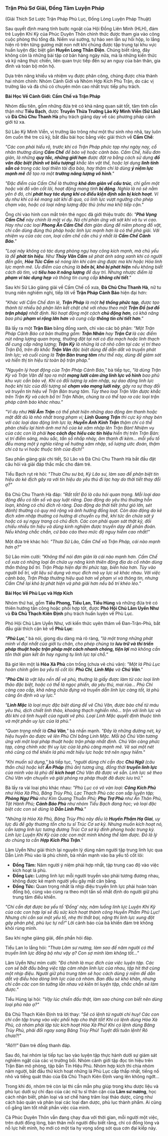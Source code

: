 ### Trận Phù Sơ Giải, Đồng Tâm Luyện Pháp

(Giải Thích Sơ Lược Trận Pháp Phù Lục, Đồng Lòng Luyện Pháp Thuật)

Sau quyết định mang tính bước ngoặt của Hội Đồng Liên Minh (HLH), đám trẻ Luyện Khí Kỳ của Phúc Duyên Thôn chính thức được tham gia vào công cuộc phòng thủ tổng đà. Niềm vui sướng, tự hào xen lẫn sự hồi hộp, lo lắng hiện rõ trên từng gương mặt non nớt khi chúng được tập trung tại khu vực huấn luyện đặc biệt gần **Huyền Long Thần Điện**. Chúng biết rằng, đây không còn là những bài tập cơ bản hàng ngày nữa, mà là những kiến thức và kỹ năng thực chiến, liên quan trực tiếp đến sự an nguy của bản thân, gia đình và toàn bộ môn hộ.

Dựa trên năng khiếu và nhiệm vụ được phân công, chúng được chia thành hai nhóm chính: Nhóm Cảnh Giới và Nhóm Hợp Kích Phù Trận, do các vị trưởng lão và đà chủ có chuyên môn cao nhất trực tiếp phụ trách.

**Bài Học Về Cảnh Giới: Cấm Chế và Trận Pháp**

Nhóm đầu tiên, gồm những đứa trẻ có khả năng quan sát tốt, tâm tính cẩn thận như **Tiểu Bạch**, được **Truyền Thừa Trưởng Lão Kỷ Minh Viễn (Sử Lão)** và **Đà Chủ Chu Thanh Hà** phụ trách giảng dạy về các phương pháp cảnh giới từ xa.

Sử Lão Kỷ Minh Viễn, vị trưởng lão trông như một thư sinh nho nhã, tay luôn ôm cuốn thẻ tre cũ kỹ, bắt đầu bài học bằng việc giải thích về **Cấm Chế**:

_"Các con phải hiểu rõ, trước khi có Trận Pháp phức tạp như ngày nay, cổ nhân thường dùng **Cấm Chế** để bảo vệ hoặc cảnh báo. Cấm Chế, hiểu đơn giản, là những **quy tắc, những giới hạn** được đặt ra bằng cách sử dụng **đồ văn đặc biệt (hình vẽ biểu tượng)** khắc lên vật thể, hoặc lợi dụng **linh tính sẵn có** trong các loại thiên tài địa bảo, hay thậm chí là dùng **ý niệm lực mạnh mẽ** để tạo ra một **trường năng lượng vô hình**."_

_"Đặc điểm của Cấm Chế là thường **khá đơn giản về cấu trúc**, chỉ gồm một hoặc vài đồ văn cốt lõi, hoạt động mang tính **bị động**. Nghĩa là nó sẽ nằm yên ở đó, chỉ **phát huy tác dụng khi có điều kiện định sẵn bị kích hoạt**. Ví dụ như khi có kẻ mang sát khí đi qua, có linh lực vượt ngưỡng cho phép chạm vào, hoặc có loại năng lượng đặc thù (như ma khí) tiếp cận."_

Ông chỉ vào hình con mắt trên thẻ ngọc đã giới thiệu trước đó: _"**Phá Vọng Cấm Chế** này chính là một ví dụ. Nó chỉ phản ứng với sát khí và tu vi cao. Hay như các loại **Phong Ấn Cấm Chế** đơn giản dùng để niêm phong đồ vật, chỉ cần dùng đúng thủ pháp hoặc linh lực mạnh hơn là có thể phá giải. Với nhiệm vụ của các con, loại cấm chế cần chú ý nhất là **Cấm Chế Cảnh Báo**."_

_"Loại này không có tác dụng phòng ngự hay công kích mạnh, mà chủ yếu là để **phát tín hiệu**. Như **Thủy Văn Cấm** sẽ phát ánh sáng xanh khi có người đến gần, **Hỏa Tức Cấm** sẽ nóng lên khi cảm ứng được ma khí hoặc Hỏa linh lực mạnh mẽ. Ưu điểm của chúng là **bền bỉ, khó bị phát hiện** nếu không biết cách dò tìm, và **tiêu hao ít năng lượng** để duy trì. Nhưng nhược điểm là **phạm vi tác dụng hẹp** và thông tin cung cấp **không chi tiết**."_

Sau khi Sử Lão giảng giải về Cấm Chế cổ xưa, **Đà Chủ Chu Thanh Hà**, nữ tu trung niên nghiêm nghị, tiếp lời về **Trận Pháp Cảnh Báo** hiện đại hơn:

_"Khác với Cấm Chế đơn lẻ, **Trận Pháp** là một **hệ thống phức tạp**, được tạo thành từ nhiều bộ phận liên kết chặt chẽ với nhau theo một **Trận Đồ (sơ đồ trận pháp)** nhất định. Nó hoạt động một cách **chủ động hơn**, có khả năng bao phủ **phạm vi rộng lớn hơn** và cung cấp **thông tin chi tiết hơn**."_

Bà lấy ra một **Trận Bàn** bằng đồng xanh, chỉ vào các bộ phận: _"Một Trận Pháp Cảnh Báo cơ bản thường gồm: **Trận Nhãn** hay **Trận Cơ** là các điểm nút năng lượng quan trọng, thường đặt tại nơi có địa mạch hoặc linh thạch để cung cấp năng lượng; **Trận Kỳ** là những lá cờ nhỏ cắm tại các vị trí theo Trận Đồ, trên đó khắc **Trận Văn** đặc biệt dùng để dẫn dắt và truyền phát linh lực; và cuối cùng là **Trận Bàn trung tâm** như thế này, dùng để giám sát và hiển thị tín hiệu từ toàn bộ trận pháp."_

_"Nguyên lý hoạt động của Trận Pháp Cảnh Báo,"_ bà tiếp tục, _"là dùng Trận Kỳ và Trận Văn để tạo ra một **mạng lưới cảm ứng linh lực vô hình** bao phủ khu vực cần bảo vệ. Khi có đối tượng lạ xâm nhập, sự dao động linh lực hoặc khí tức của đối tượng sẽ **chạm vào mạng lưới này**, gây ra sự thay đổi và truyền tín hiệu về Trận Bàn trung tâm. Tùy theo loại Trận Văn được khắc trên Trận Kỳ và cách bố trí Trận Nhãn, chúng ta có thể tạo ra các loại trận pháp cảnh báo khác nhau."_

_"Ví dụ như **Hồi Âm Trận** có thể phát hiện những dao động âm thanh hoặc mặt đất dù là nhỏ nhất trong phạm vi; **Linh Quang Trận** thì cực kỳ nhạy bén với các loại dao động linh lực lạ; **Huyễn Ảnh Kính Trận** thậm chí có thể phản chiếu lại hình ảnh mơ hồ của kẻ xâm nhập lên Trận Bàn! Nhiệm vụ của các con là phải **học cách đọc hiểu các tín hiệu** hiển thị trên Trận Bàn: vị trí điểm sáng, màu sắc, tần số nhấp nháy, âm thanh đi kèm... mỗi yếu tố đều mang một ý nghĩa riêng về hướng xâm nhập, số lượng ước đoán, thậm chí cả tu vi hoặc thuộc tính của địch!"_

Sau phần giảng giải chi tiết, Sử Lão và Đà Chủ Chu Thanh Hà bắt đầu đặt câu hỏi và giải đáp thắc mắc cho đám trẻ.

Tiểu Bạch rụt rè hỏi: _"Thưa Chu sư bá, Kỷ Lão sư, làm sao để phân biệt tín hiệu do kẻ địch gây ra với tín hiệu do yêu thú đi lạc hay do thời tiết thay đổi ạ?"_

Đà Chủ Chu Thanh Hà đáp: _"Rất tốt! Đó là câu hỏi quan trọng. Mỗi loại dao động đều có tần số và quy luật riêng. Dao động do yêu thú thường hỗn loạn, không có chủ đích rõ ràng. Dao động do thời tiết (như gió lớn, sét đánh) thường có quy mô rộng và ảnh hưởng đồng loạt. Còn dao động do kẻ địch xâm nhập thường có hướng di chuyển cụ thể, khí tức ẩn chứa sát ý hoặc có sự ngụy trang có chủ đích. Các con phải quan sát thật kỹ, đối chiếu nhiều tín hiệu và dùng kinh nghiệm được truyền dạy để phán đoán. Nếu không chắc chắn, cứ báo cáo theo mức độ nguy hiểm cao nhất!"_

Một đứa trẻ khác hỏi: _"Thưa Sử Lão, Cấm Chế và Trận Pháp, cái nào mạnh hơn ạ?"_

Sử Lão mỉm cười: _"Không thể nói đơn giản là cái nào mạnh hơn. Cấm Chế cổ xưa có những loại ẩn chứa uy năng kinh thiên động địa do cổ nhân dùng thần thông bố trí. Trận Pháp hiện đại thì phức tạp, biến hóa hơn. Tùy vào người bố trí, vật liệu sử dụng và mục đích mà uy lực sẽ khác nhau. Với việc cảnh báo, Trận Pháp thường hiệu quả hơn về phạm vi và thông tin, nhưng Cấm Chế lại khó bị phát hiện và phá giải hơn nếu bố trí khéo léo."_

**Bài Học Về Phù Lục và Hợp Kích**

Nhóm thứ hai, gồm **Tiểu Phong, Tiểu Lan, Tiểu Hùng** và những đứa trẻ có thiên hướng tấn công hoặc phối hợp tốt, được **Phó Hội Chủ Lâm Uyển Như** và **Đà Chủ Thạch Kiên Định** phụ trách huấn luyện về Phù Lục.

Phó Hội Chủ Lâm Uyển Như, với kiến thức uyên thâm về Đan-Trận-Phù, bắt đầu giải thích cặn kẽ về **Phù Lục**:

_"**Phù Lục**,"_ bà nói, giọng dịu dàng mà rõ ràng, _"là một trong những phát minh vĩ đại nhất của giới tu chân, cho phép chúng ta **lưu trữ và thi triển pháp thuật hoặc trận pháp một cách nhanh chóng, tiện lợi** mà không cần tốn thời gian kết ấn hay ngưng tụ linh lực tại chỗ."_

Bà giơ lên một lá **Hỏa Xà Phù** còn trống (chưa vẽ chú văn): _"Một lá Phù Lục hoàn chỉnh gồm ba yếu tố cốt lõi: **Phù Chỉ**, **Linh Mặc** và **Chú Văn**."_

_"**Phù Chỉ** là vật liệu nền để vẽ phù, thường là giấy được làm từ các loại linh thảo đặc biệt, hoặc có thể là ngọc phiến, da yêu thú, mai rùa... Phù Chỉ càng cao cấp, khả năng chứa đựng và truyền dẫn linh lực càng tốt, lá phù càng ổn định và uy lực."_

_"**Linh Mặc** là loại mực đặc biệt dùng để vẽ Chú Văn, được bào chế từ máu yêu thú, dịch chiết linh thảo, khoáng thạch nghiền nhỏ... trộn với linh lực và đôi khi cả tinh huyết của người vẽ phù. Loại Linh Mặc quyết định thuộc tính và một phần uy lực của lá phù."_

_"Quan trọng nhất là **Chú Văn**,"_ bà nhấn mạnh. _"Đây là những đường nét, ký hiệu huyền ảo được vẽ lên Phù Chỉ bằng Linh Mặc. Mỗi bộ Chú Văn tương ứng với một loại pháp thuật hoặc trận pháp nhất định. Chú Văn càng phức tạp, càng chính xác thì uy lực của lá phù càng mạnh mẽ. Vẽ sai một nét nhỏ cũng có thể khiến lá phù mất hiệu lực hoặc trở nên nguy hiểm."_

_"Khi muốn sử dụng,"_ bà tiếp tục, _"người dùng chỉ cần đọc **Chú Ngữ** (câu thần chú) hoặc kết **Ấn Pháp** (thủ ấn) tương ứng, đồng thời **truyền linh lực** của mình vào lá phù để **kích hoạt** Chú Văn đã được vẽ sẵn. Linh lực sẽ theo Chú Văn vận chuyển và giải phóng ra pháp thuật đã được lưu trữ."_

Bà lấy ra vài loại phù khác nhau: _"Phù Lục có vô vàn loại: **Công Kích Phù** như Hỏa Xà Phù, Băng Trùy Phù, Lạc Thạch Phù các con sắp luyện tập; **Phòng Ngự Phù** như Kim Quang Thuẫn Phù; **Phụ Trợ Phù** như Ẩn Thân Phù, Tật Hành Phù; **Cảnh Báo Phù** như nhóm Tiểu Bạch đang học; và loại đặc biệt các con sẽ dùng là **Dẫn Linh Phù**."_

_"Những lá Hỏa Xà Phù, Băng Trùy Phù này đều là **Huyền Phẩm Hạ Giai**, uy lực đủ để gây thương tổn cho tu sĩ Trúc Cơ sơ kỳ. Nhưng muốn kích hoạt nó, cần lượng linh lực tương đương Trúc Cơ sơ kỳ đỉnh phong hoặc trung kỳ. Linh lực Luyện Khí Kỳ của các con một mình không thể làm được. Đó là lý do chúng ta cần **Hợp Kích Phù Trận**."_

Lâm Uyển Như giải thích lại nguyên lý dùng năm người tập trung linh lực qua Dẫn Linh Phù vào lá phù chính, bà nhấn mạnh vào ba yếu tố cốt lõi:

-   **Đồng Tâm:** Năm người ý niệm phải hợp nhất, tập trung cao độ vào việc kích hoạt lá phù.
-   **Đồng Lực:** Lượng linh lực mỗi người truyền vào phải tương đương nhau, không được kẻ mạnh người yếu gây mất cân bằng.
-   **Đồng Tức:** Quan trọng nhất là nhịp điệu truyền linh lực phải hoàn toàn đồng bộ, cùng vào cùng ra theo một tần số nhất định do người giữ phù trung tâm điều khiển.

_"Chỉ cần đạt được ba yếu tố 'Đồng' này, năm luồng linh lực Luyện Khí Kỳ của các con hợp lại sẽ đủ sức kích hoạt thành công Huyền Phẩm Phù Lục! Nhưng chỉ cần sai một yếu tố, nhẹ thì thất bại, nặng thì linh lực xung đột gây phản phệ, phù lục tự nổ!"_ Lời cảnh báo của bà khiến đám trẻ không khỏi rùng mình.

Sau khi nghe giảng giải, đến phần hỏi đáp.

Tiểu Lan lo lắng hỏi: _"Thưa Lâm sư nương, làm sao để năm người có thể truyền linh lực đồng bộ như vậy ạ? Con sợ mình làm không tốt..."_

Lâm Uyển Như mỉm cười: _"Đó chính là mục đích của việc luyện tập. Các con sẽ bắt đầu bằng việc tập cảm nhận linh lực của nhau, tập hít thở cùng một nhịp điệu. Người giữ phù trung tâm sẽ học cách dùng ý niệm để dẫn dắt và điều hòa dòng linh lực của cả nhóm. Ban đầu sẽ khó khăn, nhưng chỉ cần các con tin tưởng lẫn nhau và kiên trì luyện tập, chắc chắn sẽ làm được."_

Tiểu Hùng lại hỏi: _"Vậy lúc chiến đấu thật, làm sao chúng con biết nên dùng loại phù nào ạ?"_

Đà Chủ Thạch Kiên Định trả lời thay: _"Sẽ có lệnh từ người chỉ huy! Các con chỉ cần tập trung vào việc phối hợp cho thật tốt! Khi có lệnh dùng Hỏa Xà Phù, cả nhóm phải lập tức kích hoạt Hỏa Xà Phù! Khi có lệnh dùng Băng Trùy Phù, phải đổi ngay sang Băng Trùy Phù! Tuyệt đối tuân lệnh! Rõ chưa?!"_

_"Rõ!!!"_ Đám trẻ đồng thanh đáp.

Sau đó, hai nhóm lại tiếp tục lao vào luyện tập thực hành dưới sự giám sát nghiêm ngặt của các vị trưởng bối. Nhóm cảnh giới tập đọc tín hiệu trên Trận Bàn mô phỏng, tập bắn Tín Hiệu Phù. Nhóm hợp kích thì chia nhóm năm người, bắt đầu thử kích hoạt những lá Phù Lục cấp thấp nhất, tiếng nổ nhỏ và tiếng quát tháo của Đà Chủ Thạch Kiên Định vang lên không ngớt...

Trong khi đó, nhóm trẻ còn lại thì cần mẫn phụ giúp trong khu dược liệu và phù lục dưới sự chỉ đạo của các nữ tu sĩ thân cận của **Lâm sư nương**, học cách nhận biết, phân loại và sơ chế hàng trăm loại thảo dược, cũng như cách bảo quản và phân loại các loại đan dược, phù lục thành phẩm. Ai cũng cố gắng làm tốt nhất phần việc của mình.

Cả Phúc Duyên Thôn vẫn đang chạy đua với thời gian, mỗi người một việc, trên dưới đồng lòng, bản thân mỗi người đều biết rằng, chỉ có đồng lòng và nỗ lực hết mình, họ mới có một tia hy vọng sống sót qua cơn đại kiếp này.
